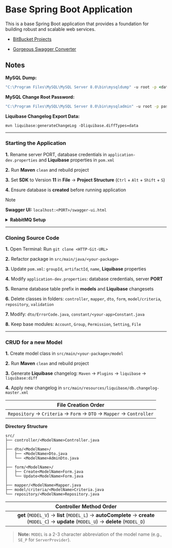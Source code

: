 # Base Spring Boot Application

This is a base Spring Boot application that provides a foundation for building robust and scalable web services.

- [BitBucket Projects](https://git.developteam.net/projects)

- [Gorgeous Swagger Converter](https://kaytervn.github.io/Gorgeous-Swagger-Converter-Web/)

## Notes

**MySQL Dump:**

```cmd
"C:\Program Files\MySQL\MySQL Server 8.0\bin\mysqldump" -u root -p <database-name> > D:\Downloads\dump_file.sql
```

**MySQL Change Root Password:**

```cmd
"C:\Program Files\MySQL\MySQL Server 8.0\bin\mysqladmin" -u root -p password <new-password>
```

**Liquibase Changelog Export Data:**

```
mvn liquibase:generateChangeLog -Dliquibase.diffTypes=data
```

---

### Starting the Application

**1.** Rename server PORT, database credentials in `application-dev.properties` and **Liquibase** properties in `pom.xml`

**2.** Run **Maven** `clean` and rebuild project

**3.** Set **SDK** to Version **11** in **File** → **Project Structure** (`Ctrl` + `Alt` + `Shift` + `S`)

**4.** Ensure database is **created** before running application

> [!NOTE] 
> **Swagger UI:** `localhost:<PORT>/swagger-ui.html`

<details>

<summary><b>RabbitMQ Setup</b></summary>

<br>

**1.** Install RabbitMQ

- In Terminal: Run `docker pull rabbitmq:3.13.6-management`
- In Docker Desktop: Run `rabbitmq` **Image**

- Set ports: `15672`:15672/tcp (**UI**), `5672`:5672/tcp (**AMQP**)

**2.** Access Management UI

- Open: http://localhost:15672/
- Login: `guest` / `guest`

**3.** Create Admin User

- Go to **Admin** tab
- Add new user with `Admin` tag

**4.** Run application and login with new admin account

</details>

---

### Cloning Source Code

**1.** Open Terminal: Run `git clone <HTTP-Git-URL>`

**2.** Refactor package in `src/main/java/<your-package>`

**3.** Update `pom.xml`: `groupId`, `artifactId`, `name`, **Liquibase** properties

**4.** Modify `application-dev.properties`: database credentials, server **PORT**

**5.** Rename database table prefix in **models** and **Liquibase** changesets

**6.** Delete classes in folders: `controller`, `mapper`, `dto`, `form`, `model/criteria`, `repository`, `validation`

**7.** Modify: `dto/ErrorCode.java`, `constant/<your-app>Constant.java`

**8.** Keep base modules: `Account`, `Group`, `Permission`, `Setting`, `File`

---

### CRUD for a new Model

**1.** Create model class in `src/main/<your-package>/model`

**2.** Run **Maven** `clean` and rebuild project

**3.** Generate **Liquibase** changelog: `Maven` → `Plugins` → `liquibase` → `liquibase:diff`

**4.** Apply new changelog in `src/main/resources/liquibase/db.changelog-master.xml`

|                         File Creation Order                          |
| :------------------------------------------------------------------: |
| `Repository` → `Criteria` → `Form` → `DTO` → `Mapper` → `Controller` |

**Directory Structure**

```
src/
├── controller/<ModelName>Controller.java
│
├── dto/<ModelName>/
│   ├── <ModelName>Dto.java
│   └── <ModelName>AdminDto.java
│
├── form/<ModelName>/
│   ├── Create<ModelName>Form.java
│   └── Update<ModelName>Form.java
│
├── mapper/<ModelName>Mapper.java
├── model/criteria/<ModelName>Criteria.java
└── repository/<ModelName>Repository.java
```

|                                                         Controller Method Order                                                          |
| :--------------------------------------------------------------------------------------------------------------------------------------: |
| **get** (`MODEL_V`) → **list** (`MODEL_L`) → **autoComplete** → **create** (`MODEL_C`) → **update** (`MODEL_U`) → **delete** (`MODEL_D`) |

> **Note:** `MODEL` is a 2-3 character abbreviation of the model name (e.g., `SE_P` for `ServerProvider`).